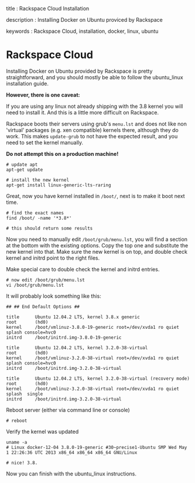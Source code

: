 title
:   Rackspace Cloud Installation

description
:   Installing Docker on Ubuntu proviced by Rackspace

keywords
:   Rackspace Cloud, installation, docker, linux, ubuntu

Rackspace Cloud
===============

Installing Docker on Ubuntu provided by Rackspace is pretty
straightforward, and you should mostly be able to follow the
ubuntu\_linux installation guide.

**However, there is one caveat:**

If you are using any linux not already shipping with the 3.8 kernel you
will need to install it. And this is a little more difficult on
Rackspace.

Rackspace boots their servers using grub's `menu.lst` and does not like
non 'virtual' packages (e.g. xen compatible) kernels there, although
they do work. This makes `update-grub` to not have the expected result,
and you need to set the kernel manually.

**Do not attempt this on a production machine!**

~~~~ {.sourceCode .bash}
# update apt
apt-get update

# install the new kernel
apt-get install linux-generic-lts-raring
~~~~

Great, now you have kernel installed in `/boot/`, next is to make it
boot next time.

~~~~ {.sourceCode .bash}
# find the exact names
find /boot/ -name '*3.8*'

# this should return some results
~~~~

Now you need to manually edit `/boot/grub/menu.lst`, you will find a
section at the bottom with the existing options. Copy the top one and
substitute the new kernel into that. Make sure the new kernel is on top,
and double check kernel and initrd point to the right files.

Make special care to double check the kernel and initrd entries.

~~~~ {.sourceCode .bash}
# now edit /boot/grub/menu.lst
vi /boot/grub/menu.lst
~~~~

It will probably look something like this:

    ## ## End Default Options ##

    title      Ubuntu 12.04.2 LTS, kernel 3.8.x generic
    root       (hd0)
    kernel     /boot/vmlinuz-3.8.0-19-generic root=/dev/xvda1 ro quiet splash console=hvc0
    initrd     /boot/initrd.img-3.8.0-19-generic

    title      Ubuntu 12.04.2 LTS, kernel 3.2.0-38-virtual
    root       (hd0)
    kernel     /boot/vmlinuz-3.2.0-38-virtual root=/dev/xvda1 ro quiet splash console=hvc0
    initrd     /boot/initrd.img-3.2.0-38-virtual

    title      Ubuntu 12.04.2 LTS, kernel 3.2.0-38-virtual (recovery mode)
    root       (hd0)
    kernel     /boot/vmlinuz-3.2.0-38-virtual root=/dev/xvda1 ro quiet splash  single
    initrd     /boot/initrd.img-3.2.0-38-virtual

Reboot server (either via command line or console)

~~~~ {.sourceCode .bash}
# reboot
~~~~

Verify the kernel was updated

~~~~ {.sourceCode .bash}
uname -a
# Linux docker-12-04 3.8.0-19-generic #30~precise1-Ubuntu SMP Wed May 1 22:26:36 UTC 2013 x86_64 x86_64 x86_64 GNU/Linux

# nice! 3.8.
~~~~

Now you can finish with the ubuntu\_linux instructions.
